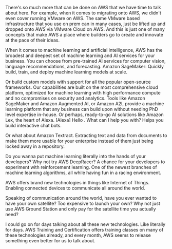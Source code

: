 There's so much more that can be done on AWS that we have time to talk about here. For example, when it comes to migrating onto AWS, we didn't even cover running VMware on AWS. The same VMware based infrastructure that you use on prem can in many cases, just be lifted up and dropped onto AWS via VMware Cloud on AWS. And this is just one of many concepts that make AWS a place where builders go to create and innovate at the pace of their ideas. 

When it comes to machine learning and artificial intelligence, AWS has the broadest and deepest set of machine learning and AI services for your business. You can choose from pre-trained AI services for computer vision, language recommendations, and forecasting. Amazon SageMaker: Quickly build, train, and deploy machine learning models at scale. 

Or build custom models with support for all the popular open-source frameworks. Our capabilities are built on the most comprehensive cloud platform, optimized for machine learning with high performance compute and no compromises on security and analytics. Tools like Amazon SageMaker and Amazon Augmented AI, or Amazon A2I, provide a machine learning platform that any business can build upon without needing PhD level expertise in-house. Or perhaps, ready-to-go AI solutions like Amazon Lex, the heart of Alexa.
[Alexa] Hello . What can I help you with?
Helps you build interactive chat bots.

Or what about Amazon Textract. Extracting text and data from documents to make them more usable for your enterprise instead of them just being locked away in a repository. 

Do you wanna put machine learning literally into the hands of your developers? Why not try AWS DeepRacer? A chance for your developers to experiment with reinforcement learning. One of the newest branches of machine learning algorithms, all while having fun in a racing environment. 

AWS offers brand new technologies in things like Internet of Things. Enabling connected devices to communicate all around the world. 

Speaking of communication around the world, have you ever wanted to have your own satellite? Too expensive to launch your own? Why not just use AWS Ground Station and only pay for the satellite time you actually need? 

I could go on for days talking about all these new technologies. Like literally for days. AWS Training and Certification offers training classes on many of these technologies already, and every month, AWS seems to release something even better for us to talk about.